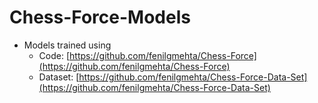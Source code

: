 # Chess-Force-Models

- Models trained using
	- Code: [https://github.com/fenilgmehta/Chess-Force](https://github.com/fenilgmehta/Chess-Force)
	- Dataset: [https://github.com/fenilgmehta/Chess-Force-Data-Set](https://github.com/fenilgmehta/Chess-Force-Data-Set)
